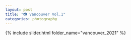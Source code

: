 ```yaml
---
layout: post
title: "📷 Vancouver Vol.1"
categories: photography
---
```

<!-- Slideshow container -->
{% include slider.html folder_name="vancouver_2021" %}
